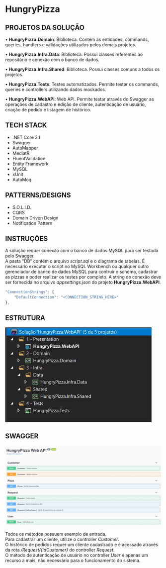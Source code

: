 # HungryPizza

## PROJETOS DA SOLUÇÃO

• **HungryPizza.Domain**: Biblioteca. Contém as entidades, commands, queries, handlers e validações utilizados pelos demais projetos.

• **HungryPizza.Infra.Data**: Biblioteca. Possui classes referentes ao repositório e conexão com o banco de dados.

• **HungryPizza.Infra.Shared**: Biblioteca. Possui classes comuns a todos os projetos.

• **HungryPizza.Tests**: Testes automatizados. Permite testar os commands, queries e controllers utilizando dados mockados.

• **HungryPizza.WebAPI**: Web API. Permite testar através do Swagger as operações de cadastro e edição de cliente, autenticação de usuário, criação de pedido e listagem de histórico.

## TECH STACK

- .NET Core 3.1
- Swagger
- AutoMapper
- MediatR
- FluentValidation
- Entity Framework
- MySQL
- xUnit
- AutoMoq

## PATTERNS/DESIGNS

- S.O.L.I.D.
- CQRS
- Domain Driven Design
- Notification Pattern

## INSTRUÇÕES

A solução requer conexão com o banco de dados MySQL para ser testada pelo Swagger.  
A pasta "DB" contém o arquivo _script.sql_ e o diagrama de tabelas. É necessário executar o script no MySQL Workbench ou qualquer outro gerenciador de banco de dados MySQL para contruir o schema, cadastrar as pizzas e poder realizar os testes por completo.
A string de conexão deve ser fornecida no arquivo _appsettings.json_ do projeto **HungryPizza.WebAPI**.

```js
"ConnectionStrings": {
    "DefaultConnection": "<CONNECTION_STRING_HERE>"
},
```

## ESTRUTURA

![solution](Prints/solution.jpg)

## SWAGGER

![swagger](Prints/swagger.jpg)

Todos os métodos possuem exemplo de entrada.  
Para cadastrar um cliente, utilize o controller _Customer_.  
O histórico de pedidos requer um cliente cadastrado e é acessado através da rota _/Request/{idCustomer}_ do controller _Request_.  
O método de autenticação de usuário no controller _User_ é apenas um recurso a mais, não necessário para o funcionamento do sistema.
